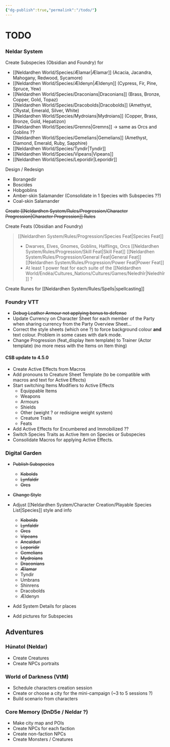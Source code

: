 ```yaml
---
{"dg-publish":true,"permalink":"/todo/"}
---
```


# TODO

### Neldar System
Create Subspecies (Obsidian and Foundry) for
- [[Neldardhen World/Species/Ælamar\|Ælamar]] (Acacia, Jacandra, Mahogany, Redwood, Sycamore)
- [[Neldardhen World/Species/Ældenyn\|Ældenyn]] (Cypress, Fir, Pine, Spruce, Yew)
- [[Neldardhen World/Species/Draconians\|Draconians]] (Brass, Bronze, Copper, Gold, Topaz)
- [[Neldardhen World/Species/Dracobolds\|Dracobolds]] (Amethyst, CRystal, Emerald, Silver, White)
- [[Neldardhen World/Species/Mydroians\|Mydroians]] (Copper, Brass, Bronze, Gold, Hepatizon)
- [[Neldardhen World/Species/Gremns\|Gremns]] -> same as Orcs and Goblins ??
- [[Neldardhen World/Species/Gemelians\|Gemelians]] (Amethyst, Diamond, Emerald, Ruby, Sapphire)
- [[Neldardhen World/Species/Tyndir\|Tyndir]]
- [[Neldardhen World/Species/Vipeans\|Vipeans]]
- [[Neldardhen World/Species/Leporidir\|Leporidir]]

Design / Redesign
- Borangedir
- Boscides
- Hobgoblins
- Amber-skin Salamander (Consolidate in 1 Species with Subspecies ??)
- Coal-skin Salamander

~~Create [[Neldardhen System/Rules/Progression/Character Progression\|Character Progression]] Rules~~ 

Create Feats (Obsidian and Foundry)
> [[Neldardhen System/Rules/Progression/Species Feat\|Species Feat]]
> - Dwarves, Elves, Gnomes, Goblins, Halflings, Orcs 
> [[Neldardhen System/Rules/Progression/Skill Feat\|Skill Feat]]
> [[Neldardhen System/Rules/Progression/General Feat\|General Feat]]
> [[Neldardhen System/Rules/Progression/Power Feat\|Power Feat]]
> - At least 1 power feat for each suite of the [[Neldardhen World/Endëa/Cultures_Nations/Cultures/Games/Neledhîr\|Neledhîr]] ?

Create Runes for [[Neldardhen System/Rules/Spells\|spellcasting]]
### Foundry VTT
- ~~Debug Leather Armour not applying bonus to defense~~
- Update Currency on Character Sheet for each member of the Party when sharing currency from the Party Overview Sheet...
- Correct the style sheets (which one ?) to force background colour **and** text colour. Problem in some cases with dark mode.
- Change Progression (feat_display Item template) to Trainer (Actor template) (no more mess with the Items on Item thing)
#### CSB update to 4.5.0
- Create Active Effects from Macros
- Add pronouns to Creature Sheet Template (to be compatible with macros and text for Active Effects)
- Start switching Items Modifiers to Active Effects
	- Equippable Items
	- Weapons
	- Armours
	- Shields
	- Other (weight ? or redisigne weight system)
	- Creature Traits
	- Feats
- Add Active Effects for Encumbered and Immobilized ??
- Switch Species Traits as Active Item on Species or Subspecies
- Consolidate Macros for applying Active Effects.

### Digital Garden
- ~~Publish Subspecies~~
	- ~~Kobolds~~
	- ~~Lynfaldir~~
	- ~~Orcs~~
	
- ~~Change Style~~
- Adjust [[Neldardhen System/Character Creation/Playable Species List\|Species]] style and info
	- ~~Kobolds~~
	- ~~Lynfaldir~~
	- ~~Orcs~~
	- ~~Vipeans~~
	- ~~Ancalduri~~
	- ~~Leporidir~~
	- ~~Gemelians~~
	- ~~Mydroians~~
	- ~~Draconians~~
	- ~~Ælamar~~
	- Tyndir
	- Umbrans
	- Shinrens
	- Dracobolds
	- Ældenyn
- Add System Details for places 
- Add pictures for Subspecies
## Adventures
### Húnatol (Neldar)
- Create Creatures
- Create NPCs portraits

### World of Darkness (VtM)
- Schedule characters creation session
- Create or choose a city for the mini-campaign (~3 to 5 sessions ?)
- Build scenario from characters
### Core Memory (DnD5e / Neldar ?)
- Make city map and POIs
- Create NPCs for each faction
- Create non-faction NPCs
- Create Monsters / Creatures